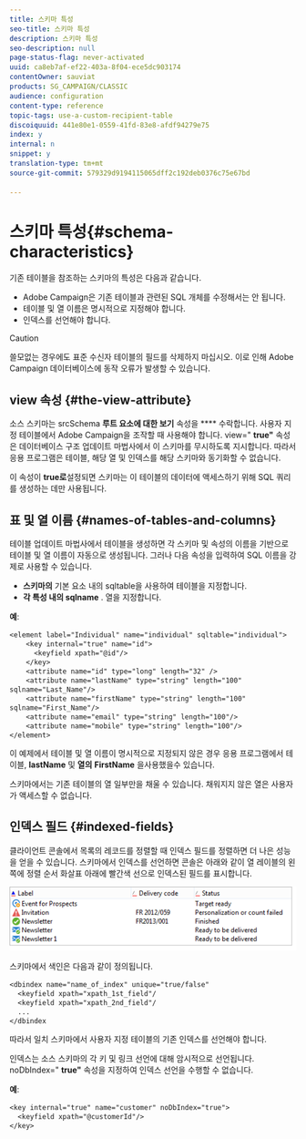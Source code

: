 ```yaml
---
title: 스키마 특성
seo-title: 스키마 특성
description: 스키마 특성
seo-description: null
page-status-flag: never-activated
uuid: ca8eb7af-ef22-403a-8f04-ece5dc903174
contentOwner: sauviat
products: SG_CAMPAIGN/CLASSIC
audience: configuration
content-type: reference
topic-tags: use-a-custom-recipient-table
discoiquuid: 441e80e1-0559-41fd-83e8-afdf94279e75
index: y
internal: n
snippet: y
translation-type: tm+mt
source-git-commit: 579329d9194115065dff2c192deb0376c75e67bd

---
```



# 스키마 특성{#schema-characteristics}

기존 테이블을 참조하는 스키마의 특성은 다음과 같습니다.

* Adobe Campaign은 기존 테이블과 관련된 SQL 개체를 수정해서는 안 됩니다.
* 테이블 및 열 이름은 명시적으로 지정해야 합니다.
* 인덱스를 선언해야 합니다.

>[!CAUTION]
>
>쓸모없는 경우에도 표준 수신자 테이블의 필드를 삭제하지 마십시오. 이로 인해 Adobe Campaign 데이터베이스에 동작 오류가 발생할 수 있습니다.

## view 속성 {#the-view-attribute}

소스 스키마는 srcSchema **루트 요소에 대한 보기** 속성을 **** 수락합니다. 사용자 지정 테이블에서 Adobe Campaign을 조작할 때 사용해야 합니다. view=&quot; **true&quot;** 속성은 데이터베이스 구조 업데이트 마법사에서 이 스키마를 무시하도록 지시합니다. 따라서 응용 프로그램은 테이블, 해당 열 및 인덱스를 해당 스키마와 동기화할 수 없습니다.

이 속성이 **true로**&#x200B;설정되면 스키마는 이 테이블의 데이터에 액세스하기 위해 SQL 쿼리를 생성하는 데만 사용됩니다.

## 표 및 열 이름 {#names-of-tables-and-columns}

테이블 업데이트 마법사에서 테이블을 생성하면 각 스키마 및 속성의 이름을 기반으로 테이블 및 열 이름이 자동으로 생성됩니다. 그러나 다음 속성을 입력하여 SQL 이름을 강제로 사용할 수 있습니다.

* **스키마의** 기본 요소 내의 sqltable을 사용하여 테이블을 지정합니다.
* **각 특성 내의 sqlname** . 열을 지정합니다.

**예**:

```
<element label="Individual" name="individual" sqltable="individual">
    <key internal="true" name="id">
      <keyfield xpath="@id"/>
    </key> 
    <attribute name="id" type="long" length="32" />
    <attribute name="lastName" type="string" length="100" sqlname="Last_Name"/>
    <attribute name="firstName" type="string" length="100" sqlname="First_Name"/>
    <attribute name="email" type="string" length="100"/>
    <attribute name="mobile" type="string" length="100"/>
</element>
```

이 예제에서 테이블 및 열 이름이 명시적으로 지정되지 않은 경우 응용 프로그램에서 테이블, **lastName** 및 **열의** **FirstName** 을사용했을수 있습니다.

스키마에서는 기존 테이블의 열 일부만을 채울 수 있습니다. 채워지지 않은 열은 사용자가 액세스할 수 없습니다.

## 인덱스 필드 {#indexed-fields}

클라이언트 콘솔에서 목록의 레코드를 정렬할 때 인덱스 필드를 정렬하면 더 나은 성능을 얻을 수 있습니다. 스키마에서 인덱스를 선언하면 콘솔은 아래와 같이 열 레이블의 왼쪽에 정렬 순서 화살표 아래에 빨간색 선으로 인덱스된 필드를 표시합니다.

![](assets/s_ncs_integration_mapping_index.png)

스키마에서 색인은 다음과 같이 정의됩니다.

```
<dbindex name="name_of_index" unique="true/false"
  <keyfield xpath="xpath_1st_field"/
  <keyfield xpath="xpath_2nd_field"/
  ...
</dbindex
```

따라서 일치 스키마에서 사용자 지정 테이블의 기존 인덱스를 선언해야 합니다.

인덱스는 소스 스키마의 각 키 및 링크 선언에 대해 암시적으로 선언됩니다. noDbIndex=&quot; **true&quot;** 속성을 지정하여 인덱스 선언을 수행할 수 없습니다.

**예**:

```
<key internal="true" name="customer" noDbIndex="true">
  <keyfield xpath="@customerId"/>
</key>
```

